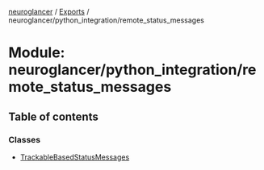 [neuroglancer](../README.md) / [Exports](../modules.md) / neuroglancer/python\_integration/remote\_status\_messages

# Module: neuroglancer/python\_integration/remote\_status\_messages

## Table of contents

### Classes

- [TrackableBasedStatusMessages](../classes/neuroglancer_python_integration_remote_status_messages.TrackableBasedStatusMessages.md)

